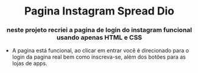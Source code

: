 <h1 align="center">Pagina Instagram Spread Dio</h1>
<h3 align="center">neste projeto recriei a pagina de login do instagram funcional usando apenas HTML e CSS</h3>

- A pagina está funcional, ao clicar em entrar você é direcionado para o login da pagina real bem como inscreva-se, além dos botões para as lojas de apps.
